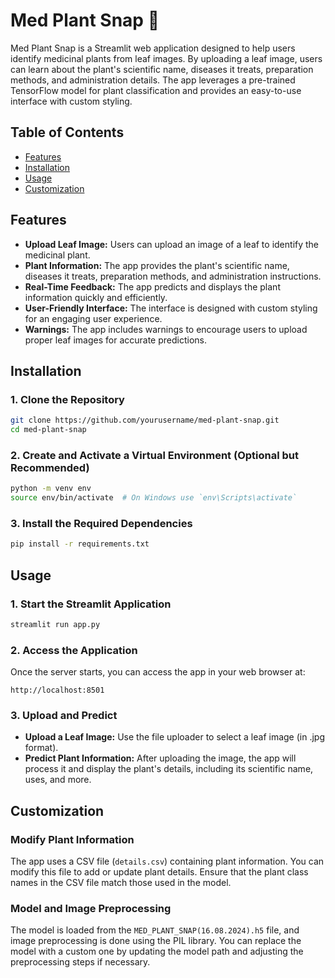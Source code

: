 # Med Plant Snap 🌿

Med Plant Snap is a Streamlit web application designed to help users identify medicinal plants from leaf images. By uploading a leaf image, users can learn about the plant's scientific name, diseases it treats, preparation methods, and administration details. The app leverages a pre-trained TensorFlow model for plant classification and provides an easy-to-use interface with custom styling.

## Table of Contents
- [Features](#features)
- [Installation](#installation)
- [Usage](#usage)
- [Customization](#customization)

## Features
- **Upload Leaf Image:** Users can upload an image of a leaf to identify the medicinal plant.
- **Plant Information:** The app provides the plant's scientific name, diseases it treats, preparation methods, and administration instructions.
- **Real-Time Feedback:** The app predicts and displays the plant information quickly and efficiently.
- **User-Friendly Interface:** The interface is designed with custom styling for an engaging user experience.
- **Warnings:** The app includes warnings to encourage users to upload proper leaf images for accurate predictions.

## Installation

### 1. Clone the Repository
```bash
git clone https://github.com/yourusername/med-plant-snap.git
cd med-plant-snap
```

### 2. Create and Activate a Virtual Environment (Optional but Recommended)
```bash
python -m venv env
source env/bin/activate  # On Windows use `env\Scripts\activate`
```

### 3. Install the Required Dependencies
```bash
pip install -r requirements.txt
```

## Usage

### 1. Start the Streamlit Application
```bash
streamlit run app.py
```

### 2. Access the Application
Once the server starts, you can access the app in your web browser at:
```
http://localhost:8501
```

### 3. Upload and Predict
- **Upload a Leaf Image:** Use the file uploader to select a leaf image (in .jpg format).
- **Predict Plant Information:** After uploading the image, the app will process it and display the plant's details, including its scientific name, uses, and more.

## Customization

### Modify Plant Information
The app uses a CSV file (`details.csv`) containing plant information. You can modify this file to add or update plant details. Ensure that the plant class names in the CSV file match those used in the model.

### Model and Image Preprocessing
The model is loaded from the `MED_PLANT_SNAP(16.08.2024).h5` file, and image preprocessing is done using the PIL library. You can replace the model with a custom one by updating the model path and adjusting the preprocessing steps if necessary.
